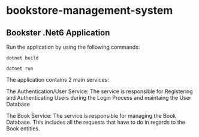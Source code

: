 # bookstore-management-system

## Bookster .Net6 Application

Run the application by using the following commands:

`dotnet build`

`dotnet run`

The application contains 2 main services:

The Authentication/User Service:
The service is responsible for Registering and Authenticating Users during the Login Process 
and maintaing the User Database

The Book Service:
The service is responsible for managing the Book Database. 
This includes all the requests that have to do in regards to the Book entities.


